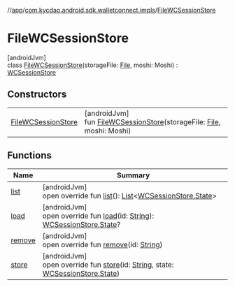 //[app](../../../index.md)/[com.kycdao.android.sdk.walletconnect.impls](../index.md)/[FileWCSessionStore](index.md)

# FileWCSessionStore

[androidJvm]\
class [FileWCSessionStore](index.md)(storageFile: [File](https://developer.android.com/reference/kotlin/java/io/File.html), moshi: Moshi) : [WCSessionStore](../-w-c-session-store/index.md)

## Constructors

| | |
|---|---|
| [FileWCSessionStore](-file-w-c-session-store.md) | [androidJvm]<br>fun [FileWCSessionStore](-file-w-c-session-store.md)(storageFile: [File](https://developer.android.com/reference/kotlin/java/io/File.html), moshi: Moshi) |

## Functions

| Name | Summary |
|---|---|
| [list](list.md) | [androidJvm]<br>open override fun [list](list.md)(): [List](https://kotlinlang.org/api/latest/jvm/stdlib/kotlin.collections/-list/index.html)&lt;[WCSessionStore.State](../-w-c-session-store/-state/index.md)&gt; |
| [load](load.md) | [androidJvm]<br>open override fun [load](load.md)(id: [String](https://kotlinlang.org/api/latest/jvm/stdlib/kotlin/-string/index.html)): [WCSessionStore.State](../-w-c-session-store/-state/index.md)? |
| [remove](remove.md) | [androidJvm]<br>open override fun [remove](remove.md)(id: [String](https://kotlinlang.org/api/latest/jvm/stdlib/kotlin/-string/index.html)) |
| [store](store.md) | [androidJvm]<br>open override fun [store](store.md)(id: [String](https://kotlinlang.org/api/latest/jvm/stdlib/kotlin/-string/index.html), state: [WCSessionStore.State](../-w-c-session-store/-state/index.md)) |
